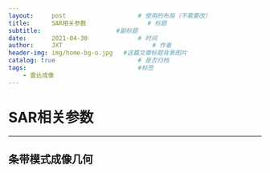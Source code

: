 ```yaml
---
layout:     post   				    # 使用的布局（不需要改）
title:      SAR相关参数 				# 标题 
subtitle:                     #副标题
date:       2021-04-30 				# 时间
author:     JXT 						# 作者
header-img: img/home-bg-o.jpg 	#这篇文章标题背景图片
catalog: true 						# 是否归档
tags:								#标签
    - 雷达成像
---
```

# SAR相关参数
***
## 条带模式成像几何
